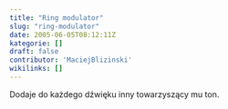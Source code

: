 ```yaml
---
title: "Ring modulator"
slug: "ring-modulator"
date: 2005-06-05T08:12:11Z
kategorie: []
draft: false
contributor: 'MaciejBlizinski'
wikilinks: []
---
```

Dodaje do każdego dźwięku inny towarzyszący mu ton.
